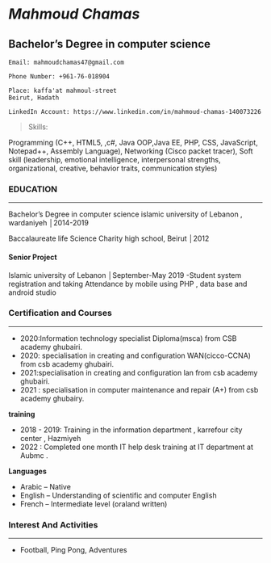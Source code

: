 # *Mahmoud Chamas*

## **Bachelor’s Degree in computer science**



```
Email: mahmoudchamas47@gmail.com

Phone Number: +961-76-018904

Place: kaffa'at mahmoul-street
Beirut, Hadath
 
LinkedIn Account: https://www.linkedin.com/in/mahmoud-chamas-140073226

```
>Skills:
>
Programming (C++, HTML5, ,c#, Java OOP,Java EE, PHP, CSS, JavaScript, Notepad++, Assembly Language), Networking (Cisco packet tracer), Soft skill (leadership, emotional intelligence, interpersonal strengths, organizational, creative, behavior traits, communication styles)




### **EDUCATION**
---

Bachelor’s Degree in computer science
islamic university of Lebanon , wardaniyeh │2014-2019

Baccalaureate life Science
Charity high school, Beirut │2012


#### **Senior Project**

Islamic university of Lebanon │September-May 2019
-Student system registration and taking Attendance by mobile using PHP , data base and android studio

### **Certification and Courses**
---
- 2020:Information technology specialist Diploma(msca) from
CSB academy ghubairi.
- 2020: specialisation in creating and configuration
WAN(cicco-CCNA) from csb academy
ghubairi.
- 2021:specialisation in creating and configuration lan from
csb academy ghubairi.
- 2021 : specialisation in computer maintenance and repair
(A+) from csb academy ghubairy.

**training**
- 2018 - 2019: Training in the information department ,
karrefour city center , Hazmiyeh
- 2022 : Completed one month IT help desk training at IT
department at Aubmc .

**Languages**
- Arabic – Native
- English – Understanding of scientific and computer English
- French – Intermediate level (oraland written)


### **Interest And Activities**
---

*	Football, Ping Pong, Adventures
